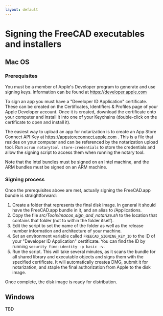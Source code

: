 ```yaml
---
layout: default
---
```


# Signing the FreeCAD executables and installers

## Mac OS

### Prerequisites

You must be a member of Apple's Developer program to generate and use signing keys. Information can be found at https://developer.apple.com

To sign an app you must have a "Developer ID Application" certificate. These can be created on the
Certificates, Identifiers & Profiles page of your Apple Developer account. Once it is created, download the certificate onto your computer
and install it into one of your Keychains (double-click on the certificate to open and install it).

The easiest way to upload an app for notarization is to create an App Store Connect API Key at https://appstoreconnect.apple.com . This is
a file that resides on your computer and can be referenced by the notarization upload tool. Run `xcrun notarytool store-credentials` to store
the credentials and allow the signing script to access them when running the notary tool.

Note that the Intel bundles must be signed on an Intel machine, and the ARM bundles must be signed on an ARM machine.

### Signing process

Once the prerequisites above are met, actually signing the FreeCAD.app bundle is straightforward:
1. Create a folder that represents the final disk image. In general it should have the FreeCAD.app bundle in it, and an alias to /Applications.
2. Copy the file *src/Tools/macos_sign_and_notarize.sh* to the location that contains that folder (not to within the folder itself).
3. Edit the script to set the name of the folder as well as the release number information and architecture of your machine.
4. Set an environment variable called `FREECAD_SIGNING_KEY_ID` to the ID of your "Developer ID Application" certificate. You can find the
ID by running `security find-identity -p basic -v`.
5. Run the script. This will take several minutes, as it scans the bundle for all shared library and executable objects and signs them with
the specified certificate. It will automatically createa DMG, submit it for notarization, and staple the final authorization from Apple to
the disk image.

Once complete, the disk image is ready for distribution.

## Windows

  TBD
